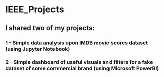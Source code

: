 # IEEE_Projects
## I shared two of my projects:
### 1 - Simple data analysis upon IMDB movie scores dataset (using Jupyter Notebook)
### 2 - Simple dashboard of useful visuals and filters for a fake dataset of some commercial brand (using Microsoft PowerBI)

